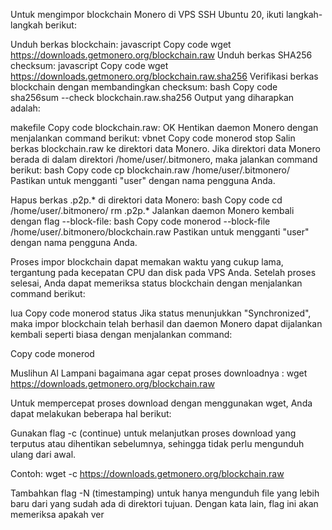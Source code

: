 Untuk mengimpor blockchain Monero di VPS SSH Ubuntu 20, ikuti langkah-langkah berikut:

Unduh berkas blockchain:
javascript
Copy code
wget https://downloads.getmonero.org/blockchain.raw
Unduh berkas SHA256 checksum:
javascript
Copy code
wget https://downloads.getmonero.org/blockchain.raw.sha256
Verifikasi berkas blockchain dengan membandingkan checksum:
bash
Copy code
sha256sum --check blockchain.raw.sha256
Output yang diharapkan adalah:

makefile
Copy code
blockchain.raw: OK
Hentikan daemon Monero dengan menjalankan command berikut:
vbnet
Copy code
monerod stop
Salin berkas blockchain.raw ke direktori data Monero. Jika direktori data Monero berada di dalam direktori /home/user/.bitmonero, maka jalankan command berikut:
bash
Copy code
cp blockchain.raw /home/user/.bitmonero/
Pastikan untuk mengganti "user" dengan nama pengguna Anda.

Hapus berkas .p2p.* di direktori data Monero:
bash
Copy code
cd /home/user/.bitmonero/
rm .p2p.*
Jalankan daemon Monero kembali dengan flag --block-file:
bash
Copy code
monerod --block-file /home/user/.bitmonero/blockchain.raw
Pastikan untuk mengganti "user" dengan nama pengguna Anda.

Proses impor blockchain dapat memakan waktu yang cukup lama, tergantung pada kecepatan CPU dan disk pada VPS Anda. Setelah proses selesai, Anda dapat memeriksa status blockchain dengan menjalankan command berikut:

lua
Copy code
monerod status
Jika status menunjukkan "Synchronized", maka impor blockchain telah berhasil dan daemon Monero dapat dijalankan kembali seperti biasa dengan menjalankan command:

Copy code
monerod



Muslihun Al Lampani
bagaimana agar cepat proses downloadnya : wget https://downloads.getmonero.org/blockchain.raw

Untuk mempercepat proses download dengan menggunakan wget, Anda dapat melakukan beberapa hal berikut:

Gunakan flag -c (continue) untuk melanjutkan proses download yang terputus atau dihentikan sebelumnya, sehingga tidak perlu mengunduh ulang dari awal.

Contoh: wget -c https://downloads.getmonero.org/blockchain.raw

Tambahkan flag -N (timestamping) untuk hanya mengunduh file yang lebih baru dari yang sudah ada di direktori tujuan. Dengan kata lain, flag ini akan memeriksa apakah ver
